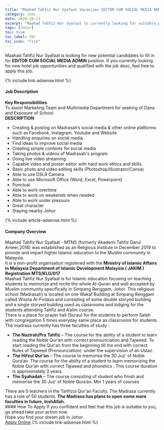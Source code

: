 ```yaml
---
title: "Maahad Tahfiz Nur Syafaat Vacancies EDITOR CUM SOCIAL MEDIA ADMIN" 
category: Jobs 
date: 2020-10-23 
excerpt: "Maahad Tahfiz Nur Syafaat is currently looking for suitable person to fill in the EDITOR CUM SOCIAL MEDIA ADMIN which positioned at Johor" 
tags: [Johor] 
toc: true 
toc_label: TOC 
toc_icon: "fire" 
--- 
```


<p>Maahad Tahfiz Nur Syafaat is looking for new potential candidates to fill in for <b>EDITOR CUM SOCIAL MEDIA ADMIN</b> position. If you currently looking for new hotel job opportunities and qualified with the job desc, feel free to apply this job.
</p>{% include link-adsense.html %} 
<div><div><h4>Job Description</h4></div><div><div><span><div><div><strong>Key Responsibilities</strong></div><div>To assist Marketing Team and Multimedia Department for seeking of Dana and Exposure of School.</div><div><strong>DESCRIPTION</strong></div><ul><li>Creating &amp; posting on Madrasah&#8217;s social media &amp; other online platforms such as Facebook, Instagram, Youtube and Website</li><li>Handling enquiries on social media</li><li>Find ideas to improve social media</li><li>Creating simple contents for social media</li><li>Taking photos &amp; videos of Madrasah's program</li><li>Doing live video streaming</li><li>Capable video and poster editor with hard work ethics and skills.</li><li>Basic photo and video editing skills (Photoshop/Illustrator/Canva)</li><li>Able to use DSLR Camera</li><li>Able to use Microsoft Office (Word, Excel, Powerpoint)</li><li>Punctual</li><li>Able to work overtime</li><li>Able to work on weekends when needed</li><li>Able to work under pressure</li><li>Great character</li><li>Staying nearby Johor</li></ul></div></span></div></div></div> 
{% include article-adsense.html %} 
<div><div><h4>Company Overview</h4></div><div><div><span><div><div>Maahad Tahfiz Nur Syafaat - MTNS (formerly Akademi Tahfiz Darul Ameer,2018) was established as an Religious Institute in December 2019 to provide and impart higher Islamic education to the Muslim community in Malaysia.</div>
<div>It is a non-profit organisation registered with the <strong>Ministry of Islamic Affairs in Malaysia Department of Islamic Development Malaysia ( JAKIM ) Registration MTS/KLG/017</strong></div>
<div>Maahad Tahfiz Nur Syafaat is for Islamic education focusing on teaching students to memorize and recite the whole Al-Quran and well accepted by Muslim community specifically in Simpang Renggam, Johor. This religious school (Madrasah) is located on one Wakaf Building at Simpang Renggam called Wisma Al-Firdaus and consisting of some double storyed building and a single storyed building used as classrooms and lodging for the students attending Tahfiz and A&#8217;alim course.</div>
<div>There is a place for prayer hall (Surau) for the students to perform Salah with congregation 5 times everyday same place as classrooms for students.</div>
<div>The madrasa currently has three faculties of study :</div>
<ul>
<li><strong>The Nazirah/Pra Tahfiz</strong> &#8211; The course for the ability of a student to learn reading the Noble Qur&#8217;an with correct pronounciation and Tajweed. To start reading the Qur'an from the beginning till the end with correct Rules of Tajweed (Pronounciation)&#160; under the supervision of an Ustaz.</li>
<li><strong>The Hifzul Qur&#8217;an</strong> &#8211; The course to memorise the 30 Juz&#8217; of Noble Qura&#8217;an. The course for the ability of a student to learn memorizing the Noble Qur&#8217;an with correct Tajweed and phonetics . This course duration is approximately 3 years.</li>
<li><strong>The Syahadah </strong>&#8211; The course consisting of student who finish and memorise the 30 Juz&#8217; of Noble Qura&#8217;an. Min 1 years of courses</li>
</ul>
<div>There are 5 teachers in the Tahfizul Qur'an Faculty. The Madrasa currently has a role of 50 students.<strong> The Madrasa has plans to open some more faculties in future, InshAllah.</strong></div></div></span></div></div></div> 
#### How To Apply 
If you confident and feel that this job is suitable to you, go ahead take your action now. <br/> 
Hope you find your dream job in Johor. <br/> 
<a href="https://www.jobstreet.com.my/en/job/editor-cum-social-media-admin-4410986?jobId=jobstreet-my-job-4410986" class="btn btn--info" target="_blank" rel="nofollow noopenner">Apply Online</a> 
{% include link-adsense.html %} 